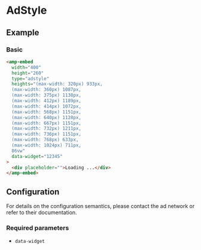 <!---
Copyright 2019 The AMP HTML Authors. All Rights Reserved.

Licensed under the Apache License, Version 2.0 (the "License");
you may not use this file except in compliance with the License.
You may obtain a copy of the License at

      http://www.apache.org/licenses/LICENSE-2.0

Unless required by applicable law or agreed to in writing, software
distributed under the License is distributed on an "AS-IS" BASIS,
WITHOUT WARRANTIES OR CONDITIONS OF ANY KIND, either express or implied.
See the License for the specific language governing permissions and
limitations under the License.
-->

# AdStyle

## Example

### Basic

```html
<amp-embed
  width="400"
  height="260"
  type="adstyle"
  heights="(max-width: 320px) 933px,
  (max-width: 360px) 1087px,
  (max-width: 375px) 1138px,
  (max-width: 412px) 1189px,
  (max-width: 414px) 1072px,
  (max-width: 568px) 1151px,
  (max-width: 640px) 1128px,
  (max-width: 667px) 1151px,
  (max-width: 732px) 1211px,
  (max-width: 736px) 1151px,
  (max-width: 768px) 633px,
  (max-width: 1024px) 711px,
  86vw"
  data-widget="12345"
>
  <div placeholder="">Loading ...</div>
</amp-embed>
```

## Configuration

For details on the configuration semantics, please contact the ad network or refer to their documentation.

### Required parameters

-   `data-widget`
